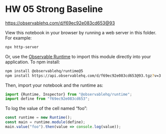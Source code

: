 # HW 05 Strong Baseline

https://observablehq.com/d/f69ec92e083cd653@93

View this notebook in your browser by running a web server in this folder. For
example:

~~~sh
npx http-server
~~~

Or, use the [Observable Runtime](https://github.com/observablehq/runtime) to
import this module directly into your application. To npm install:

~~~sh
npm install @observablehq/runtime@5
npm install https://api.observablehq.com/d/f69ec92e083cd653@93.tgz?v=3
~~~

Then, import your notebook and the runtime as:

~~~js
import {Runtime, Inspector} from "@observablehq/runtime";
import define from "f69ec92e083cd653";
~~~

To log the value of the cell named “foo”:

~~~js
const runtime = new Runtime();
const main = runtime.module(define);
main.value("foo").then(value => console.log(value));
~~~
